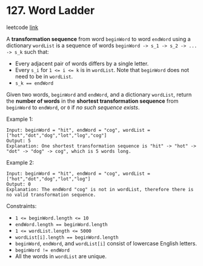 # 127. Word Ladder

leetcode [link][problem]

A **transformation sequence** from word `beginWord` to word `endWord` using a dictionary `wordList` is a sequence of words `beginWord -> s_1 -> s_2 -> ... -> s_k` such that:

* Every adjacent pair of words differs by a single letter.
* Every `s_i` for `1 <= i <= k` is in `wordList`. Note that `beginWord` does not need to be in `wordList`.
* `s_k == endWord`

Given two words, `beginWord` and `endWord`, and a dictionary `wordList`, return the **number of words** in the **shortest transformation sequence** from `beginWord` to `endWord`, or `0` if *no such sequence exists*.

Example 1:

```
Input: beginWord = "hit", endWord = "cog", wordList = ["hot","dot","dog","lot","log","cog"]
Output: 5
Explanation: One shortest transformation sequence is "hit" -> "hot" -> "dot" -> "dog" -> cog", which is 5 words long.
```

Example 2:

```
Input: beginWord = "hit", endWord = "cog", wordList = ["hot","dot","dog","lot","log"]
Output: 0
Explanation: The endWord "cog" is not in wordList, therefore there is no valid transformation sequence.
```

Constraints:

* `1 <= beginWord.length <= 10`
* `endWord.length == beginWord.length`
* `1 <= wordList.length <= 5000`
* `wordList[i].length == beginWord.length`
* `beginWord`, `endWord`, and `wordList[i]` consist of lowercase English letters.
* `beginWord != endWord`
* All the words in `wordList` are unique.

[problem]: https://leetcode.com/problems/word-ladder/
